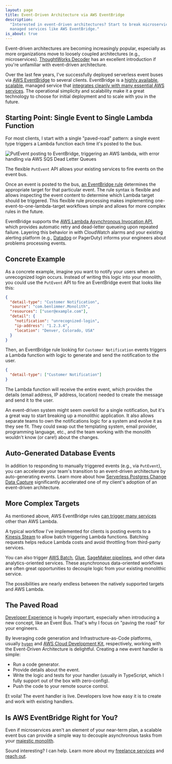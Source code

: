 ```yaml
---
layout: page
title: Event-Driven Architecture via AWS EventBridge
description:
  "Interested in event-driven architectures? Start to break microservices out of your monolithic application using
  managed services like AWS EventBridge."
is_about: true
---
```


Event-driven architectures are becoming increasingly popular, especially as more organizations move to loosely coupled
architectures (e.g., microservices).
[ThoughtWorks Decoder](https://www.thoughtworks.com/insights/decoder/e/event-driven-architecture) has an excellent
introduction if you're unfamiliar with event-driven architecture.

Over the last few years, I've successfully deployed serverless event buses via
[AWS EventBridge](https://aws.amazon.com/eventbridge/) to several clients. EventBridge is a
[highly available](https://aws.amazon.com/eventbridge/features/),
[scalable](https://docs.aws.amazon.com/eventbridge/latest/userguide/eb-quota.html#eb-putevents-limits), managed service
that
[integrates cleanly with many essential AWS services](https://docs.aws.amazon.com/eventbridge/latest/userguide/eb-targets.html).
The operational simplicity and scalability make it a great technology to choose for initial deployment and to scale with
you in the future.

## Starting Point: Single Event to Single Lambda Function

For most clients, I start with a single "paved-road" pattern: a single event type triggers a Lambda function each time
it's posted to the bus.

<div class='center mt-5 mb-5'>
  <img src="{{ site.base_url }}/{% ministamp _images/portfolio/freelance/2020/event-driven-architecture/eventbridge-diagram.png assets/images/pages/portfolio/freelance/2020/event-driven-architecture/eventbridge-diagram.png %}" alt='PutEvent posting to EventBridge, triggering an AWS lambda, with error handling via AWS SQS Dead Letter Queues'>
</div>

The flexible `PutEvent` API allows your existing services to fire events on the event bus.

Once an event is posted to the bus,
[an EventBridge rule](https://docs.aws.amazon.com/eventbridge/latest/userguide/eb-rules.html) determines the appropriate
target for that particular event. The rule syntax is flexible and allows inspecting the event content to determine which
Lambda target should be triggered. This flexible rule processing makes implementing one-event-to-one-lambda-target
workflows simple and allows for more complex rules in the future.

EventBridge supports the
[AWS Lambda Asynchronous Invocation API](https://docs.aws.amazon.com/lambda/latest/dg/invocation-async.html), which
provides automatic retry and dead-letter queueing upon repeated failure. Layering this behavior in with CloudWatch
alarms and your existing alerting platform (e.g., [Datadog](/portfolio/freelance/2020/datadog-integration) or PagerDuty)
informs your engineers about problems processing events.

## Concrete Example

As a concrete example, imagine you want to notify your users when an unrecognized login occurs. Instead of writing this
logic into your monolith, you could use the `PutEvent` API to fire an EventBridge event that looks like this:

```json
{
  "detail-type": "Customer Notification",
  "source": "com.benlimmer.Monolith",
  "resources": ["user@example.com"],
  "detail": {
    "notification": "unrecognized-login",
    "ip-address": "1.2.3.4",
    "location": "Denver, Colorado, USA"
  }
}
```

Then, an EventBridge rule looking for `Customer Notification` events triggers a Lambda function with logic to generate
and send the notification to the user.

```json
{
  "detail-type": ["Customer Notification"]
}
```

The Lambda function will receive the entire event, which provides the details (email address, IP address, location)
needed to create the message and send it to the user.

An event-driven system might seem overkill for a single notification, but it's a great way to start breaking up a
monolithic application. It also allows separate teams to own the notifications logic for a system and evolve it as they
see fit. They could swap out the templating system, email provider, programming language, etc., and the team working
with the monolith wouldn't know (or care!) about the changes.

## Auto-Generated Database Events

In addition to responding to manually triggered events (e.g., via `PutEvent`), you can accelerate your team's transition
to an event-driven architecture by auto-generating events. Learn more about how
[Serverless Postgres Change Data Capture](/portfolio/freelance/2020/serverless-postgres-change-data-capture)
significantly accelerated one of my client's adoption of an event-driven architecture.

## More Complex Targets

As mentioned above, AWS EventBridge rules
[can trigger many services](https://docs.aws.amazon.com/eventbridge/latest/userguide/eb-targets.html) other than AWS
Lambda.

A typical workflow I've implemented for clients is posting events to a
[Kinesis Steam](https://aws.amazon.com/kinesis/data-streams/) to allow batch triggering Lambda functions. Batching
requests helps reduce Lambda costs and avoid throttling from third-party services.

You can also trigger [AWS Batch](https://aws.amazon.com/batch/), [Glue](https://aws.amazon.com/glue/),
[SageMaker pipelines](https://aws.amazon.com/sagemaker/pipelines/), and other data analytics-oriented services. These
asynchronous data-oriented workflows are often great opportunities to decouple logic from your existing monolithic
service.

The possibilities are nearly endless between the natively supported targets and AWS Lambda.

## The Paved Road

[Developer Experience](/freelance) is hugely important, especially when introducing a new concept, like an Event Bus.
That's why I focus on "paving the road" for your engineers.

By leveraging code generation and Infrastructure-as-Code platforms, usually [`hygen`](https://www.hygen.io/) and
[AWS Cloud Development Kit](https://github.com/aws/aws-cdk), respectively, working with the Event-Driven Architecture is
delightful. Creating a new event handler is simple:

- Run a code generator.
- Provide details about the event.
- Write the logic and tests for your handler (usually in TypeScript, which I fully support out of the box with
  zero-config).
- Push the code to your remote source control.

Et voila! The event handler is live. Developers love how easy it is to create and work with existing handlers.

## Is AWS EventBridge Right for You?

Even if microservices aren't an element of your near-term plan, a scalable event bus can provide a simple way to
decouple asynchronous tasks from your [majestic monolith](https://m.signalvnoise.com/the-majestic-monolith/).

Sound interesting? I can help. Learn more about my [freelance services](/freelance) and [reach out](/freelance/contact).
